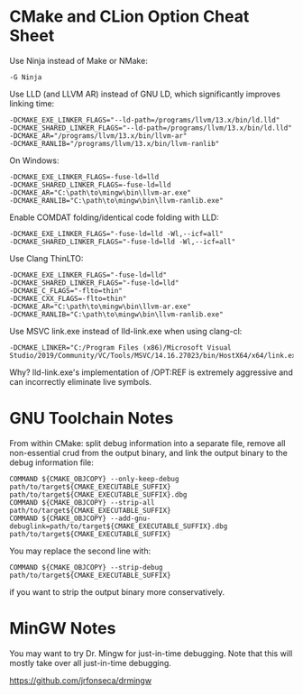 CMake and CLion Option Cheat Sheet
==================================

Use Ninja instead of Make or NMake:

    -G Ninja

Use LLD (and LLVM AR) instead of GNU LD, which significantly improves linking
time:

    -DCMAKE_EXE_LINKER_FLAGS="--ld-path=/programs/llvm/13.x/bin/ld.lld"
    -DCMAKE_SHARED_LINKER_FLAGS="--ld-path=/programs/llvm/13.x/bin/ld.lld"
    -DCMAKE_AR="/programs/llvm/13.x/bin/llvm-ar"
    -DCMAKE_RANLIB="/programs/llvm/13.x/bin/llvm-ranlib"

On Windows:

    -DCMAKE_EXE_LINKER_FLAGS=-fuse-ld=lld
    -DCMAKE_SHARED_LINKER_FLAGS=-fuse-ld=lld
    -DCMAKE_AR="C:\path\to\mingw\bin\llvm-ar.exe"
    -DCMAKE_RANLIB="C:\path\to\mingw\bin\llvm-ranlib.exe"

Enable COMDAT folding/identical code folding with LLD:

    -DCMAKE_EXE_LINKER_FLAGS="-fuse-ld=lld -Wl,--icf=all"
    -DCMAKE_SHARED_LINKER_FLAGS="-fuse-ld=lld -Wl,--icf=all"

Use Clang ThinLTO:

    -DCMAKE_EXE_LINKER_FLAGS="-fuse-ld=lld"
    -DCMAKE_SHARED_LINKER_FLAGS="-fuse-ld=lld"
    -DCMAKE_C_FLAGS="-flto=thin"
    -DCMAKE_CXX_FLAGS=-flto=thin"
    -DCMAKE_AR="C:\path\to\mingw\bin\llvm-ar.exe"
    -DCMAKE_RANLIB="C:\path\to\mingw\bin\llvm-ranlib.exe"

Use MSVC link.exe instead of lld-link.exe when using clang-cl:

    -DCMAKE_LINKER="C:/Program Files (x86)/Microsoft Visual Studio/2019/Community/VC/Tools/MSVC/14.16.27023/bin/HostX64/x64/link.exe"

Why? lld-link.exe's implementation of /OPT:REF is extremely aggressive and can
incorrectly eliminate live symbols.

GNU Toolchain Notes
===================

From within CMake: split debug information into a separate file, remove all
non-essential crud from the output binary, and link the output binary to the
debug information file:

    COMMAND ${CMAKE_OBJCOPY} --only-keep-debug path/to/target${CMAKE_EXECUTABLE_SUFFIX} path/to/target${CMAKE_EXECUTABLE_SUFFIX}.dbg
    COMMAND ${CMAKE_OBJCOPY} --strip-all path/to/target${CMAKE_EXECUTABLE_SUFFIX}
    COMMAND ${CMAKE_OBJCOPY} --add-gnu-debuglink=path/to/target${CMAKE_EXECUTABLE_SUFFIX}.dbg path/to/target${CMAKE_EXECUTABLE_SUFFIX}

You may replace the second line with:

    COMMAND ${CMAKE_OBJCOPY} --strip-debug path/to/target${CMAKE_EXECUTABLE_SUFFIX}

if you want to strip the output binary more conservatively.

MinGW Notes
===========

You may want to try Dr. Mingw for just-in-time debugging. Note that this will
mostly take over all just-in-time debugging.

https://github.com/jrfonseca/drmingw

